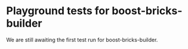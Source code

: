 # Playground tests for boost-bricks-builder
We are still awaiting the first test run for boost-bricks-builder.
